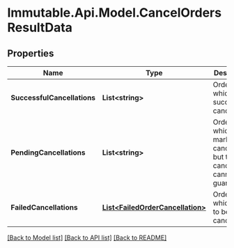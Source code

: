 # Immutable.Api.Model.CancelOrdersResultData

## Properties

Name | Type | Description | Notes
------------ | ------------- | ------------- | -------------
**SuccessfulCancellations** | **List&lt;string&gt;** | Orders which were successfully cancelled | 
**PendingCancellations** | **List&lt;string&gt;** | Orders which are marked for cancellation but the cancellation cannot be guaranteed | 
**FailedCancellations** | [**List&lt;FailedOrderCancellation&gt;**](FailedOrderCancellation.md) | Orders which failed to be cancelled | 

[[Back to Model list]](../README.md#documentation-for-models) [[Back to API list]](../README.md#documentation-for-api-endpoints) [[Back to README]](../README.md)

